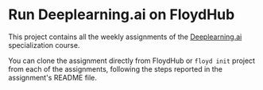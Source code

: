 # Run Deeplearning.ai on FloydHub

This project contains all the weekly assignments of the [Deeplearning.ai](https://www.coursera.org/specializations/deep-learning) specialization course.

You can clone the assignment directly from FloydHub or `floyd init` project from each of the assignments, following the steps reported in the assignment's README file.